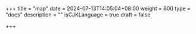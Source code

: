+++
title = "map"
date = 2024-07-13T14:05:04+08:00
weight = 600
type = "docs"
description = ""
isCJKLanguage = true
draft = false

+++

